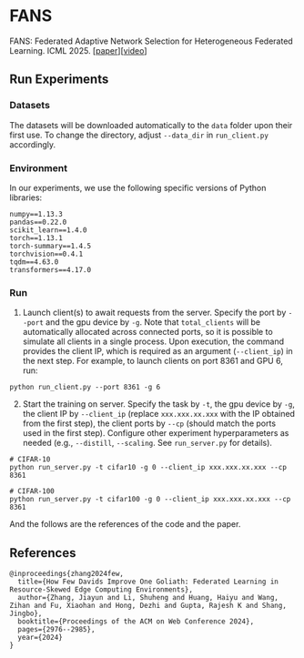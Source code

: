 # FANS

FANS: Federated Adaptive Network Selection for Heterogeneous Federated Learning. ICML 2025. 
[[paper]( )][[video]( )]

## Run Experiments
### Datasets
The datasets will be downloaded automatically to the `data` folder upon their first use.
To change the directory, adjust `--data_dir` in `run_client.py` accordingly.

### Environment
In our experiments, we use the following specific versions of Python libraries:
```
numpy==1.13.3
pandas==0.22.0
scikit_learn==1.4.0
torch==1.13.1
torch-summary==1.4.5
torchvision==0.4.1
tqdm==4.63.0
transformers==4.17.0
```
### Run
1. Launch client(s) to await requests from the server.
Specify the port by `--port` and the gpu device by `-g`.
Note that `total_clients` will be automatically allocated across connected ports, so it is possible to simulate all clients in a single process.
Upon execution, the command provides the client IP,  which is required as an argument (`--client_ip`) in the next step.
For example, to launch clients on port 8361 and GPU 6, run:
```
python run_client.py --port 8361 -g 6
```
2. Start the training on server. 
Specify the task by `-t`, the gpu device by `-g`, the client IP by `--client_ip` (replace `xxx.xxx.xx.xxx` with the IP obtained from the first step), the client ports by `--cp` (should match the ports used in the first step).
Configure other experiment hyperparameters as needed (e.g., `--distill`, `--scaling`. See `run_server.py` for details).
```
# CIFAR-10
python run_server.py -t cifar10 -g 0 --client_ip xxx.xxx.xx.xxx --cp 8361

# CIFAR-100
python run_server.py -t cifar100 -g 0 --client_ip xxx.xxx.xx.xxx --cp 8361
```

[//]: # (## Citation)

[//]: # (Please cite the following paper if you found our framework useful. Thanks!)

And the follows are the references of the code and the paper.
## References
```
@inproceedings{zhang2024few,
  title={How Few Davids Improve One Goliath: Federated Learning in Resource-Skewed Edge Computing Environments},
  author={Zhang, Jiayun and Li, Shuheng and Huang, Haiyu and Wang, Zihan and Fu, Xiaohan and Hong, Dezhi and Gupta, Rajesh K and Shang, Jingbo},
  booktitle={Proceedings of the ACM on Web Conference 2024},
  pages={2976--2985},
  year={2024}
}

```
